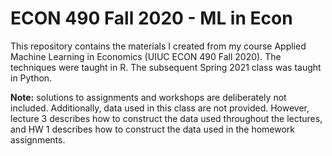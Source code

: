# ECON 490 Fall 2020 - ML in Econ

This repository contains the materials I created from my course Applied Machine Learning in Economics (UIUC ECON 490 Fall 2020).
The techniques were taught in R.
The subsequent Spring 2021 class was taught in Python.

**Note:** solutions to assignments and workshops are deliberately not included.
Additionally, data used in this class are not provided. However, lecture 3 describes how to construct the data used throughout the lectures, and HW 1 describes how to construct the data used in the homework assignments.
